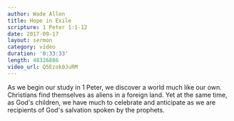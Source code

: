 ```yaml
---
author: Wade Allen
title: Hope in Exile
scripture: 1 Peter 1:1-12
date: 2017-09-17
layout: sermon
category: video
duration: '0:33:33' 
length: 48326886
video_url: Q5Ezok0JuRM
---
```


As we begin our study in 1 Peter, we discover a world much like our own. Christians find themselves as aliens in a foreign land. Yet at the same time, as God's children, we have much to celebrate and anticipate as we are recipients of God's salvation spoken by the prophets.
